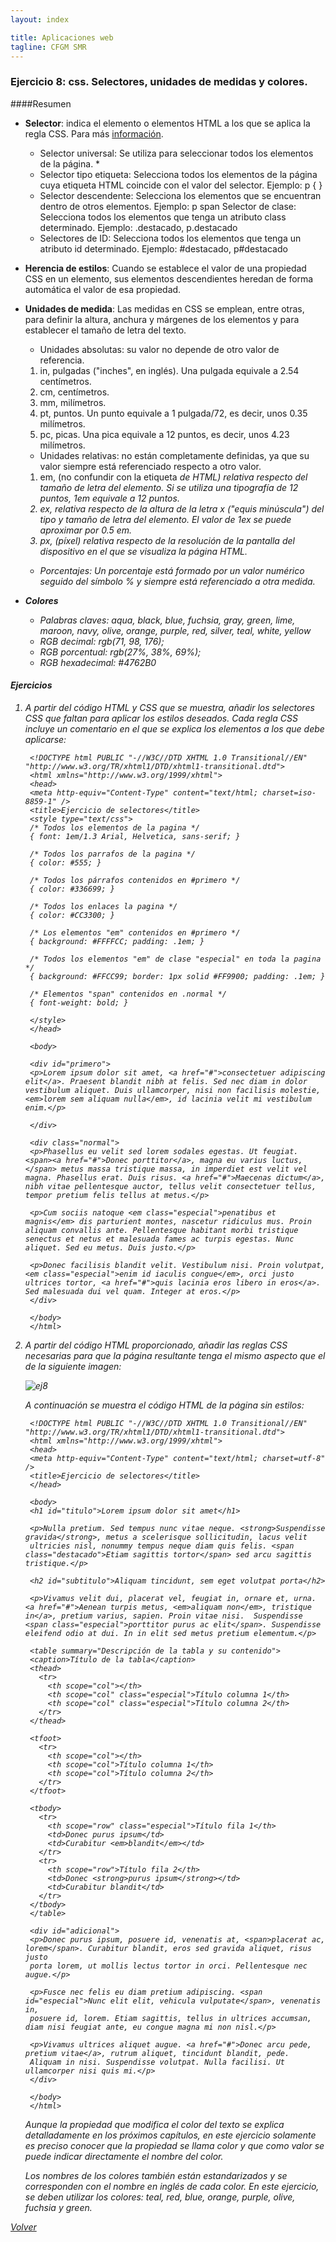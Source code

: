 ```yaml
---
layout: index

title: Aplicaciones web
tagline: CFGM SMR
---
```


### Ejercicio 8: css. Selectores, unidades de medidas y colores.

####Resumen

* **Selector**: indica el elemento o elementos HTML a los que se aplica la regla CSS. Para más [información](http://librosweb.es/css/capitulo_2/selectores_basicos.html).

	* Selector universal: Se utiliza para seleccionar todos los elementos de la página. *
	* Selector tipo etiqueta: Selecciona todos los elementos de la página cuya etiqueta HTML coincide con el valor del selector. Ejemplo: p { }
	* Selector descendente: Selecciona los elementos que se encuentran dentro de otros elementos. Ejemplo: p span
	Selector de clase: Selecciona todos los elementos que tenga un atributo class determinado. Ejemplo: .destacado, p.destacado
	* Selectores de ID: Selecciona todos los elementos que tenga un atributo id determinado. Ejemplo: #destacado, p#destacado

* **Herencia de estilos**: Cuando se establece el valor de una propiedad CSS en un elemento, sus elementos descendientes heredan de forma automática el valor de esa propiedad. 

* **Unidades de medida**: Las medidas en CSS se emplean, entre otras, para definir la altura, anchura y márgenes de los elementos y para establecer el tamaño de letra del texto.

	* Unidades absolutas: su valor no depende de otro valor de referencia.

    1. in, pulgadas ("inches", en inglés). Una pulgada equivale a 2.54 centímetros.
    2. cm, centímetros.
    3. mm, milímetros.
    4. pt, puntos. Un punto equivale a 1 pulgada/72, es decir, unos 0.35 milímetros.
    5. pc, picas. Una pica equivale a 12 puntos, es decir, unos 4.23 milímetros.

    * Unidades relativas: no están completamente definidas, ya que su valor siempre está referenciado respecto a otro valor.


    1. em, (no confundir con la etiqueta <em> de HTML) relativa respecto del tamaño de letra del elemento. Si se utiliza una tipografía de 12 puntos, 1em equivale a 12 puntos.
    2. ex, relativa respecto de la altura de la letra x ("equis minúscula") del tipo y tamaño de letra del elemento.  El valor de 1ex se puede aproximar por 0.5 em.
    3. px, (píxel) relativa respecto de la resolución de la pantalla del dispositivo en el que se visualiza la página HTML.

    * Porcentajes: Un porcentaje está formado por un valor numérico seguido del símbolo % y siempre está referenciado a otra medida. 

* **Colores**

	* Palabras claves: aqua, black, blue, fuchsia, gray, green, lime, maroon, navy, olive, orange, purple, red, silver, teal, white, yellow
    * RGB decimal: rgb(71, 98, 176);
    * RGB porcentual: rgb(27%, 38%, 69%);
    * RGB hexadecimal: #4762B0

#### Ejercicios 

1. A partir del código HTML y CSS que se muestra, añadir los selectores CSS que faltan para aplicar los estilos deseados. Cada regla CSS incluye un comentario en el que se explica los elementos a los que debe aplicarse:
      
        <!DOCTYPE html PUBLIC "-//W3C//DTD XHTML 1.0 Transitional//EN" "http://www.w3.org/TR/xhtml1/DTD/xhtml1-transitional.dtd">
        <html xmlns="http://www.w3.org/1999/xhtml">
        <head>
        <meta http-equiv="Content-Type" content="text/html; charset=iso-8859-1" />
        <title>Ejercicio de selectores</title>
        <style type="text/css">
        /* Todos los elementos de la pagina */
        { font: 1em/1.3 Arial, Helvetica, sans-serif; }
         
        /* Todos los parrafos de la pagina */
        { color: #555; }
         
        /* Todos los párrafos contenidos en #primero */
        { color: #336699; }
         
        /* Todos los enlaces la pagina */
        { color: #CC3300; }
         
        /* Los elementos "em" contenidos en #primero */
        { background: #FFFFCC; padding: .1em; }
         
        /* Todos los elementos "em" de clase "especial" en toda la pagina */
        { background: #FFCC99; border: 1px solid #FF9900; padding: .1em; }
         
        /* Elementos "span" contenidos en .normal */
        { font-weight: bold; }
         
        </style>
        </head>
         
        <body>
         
        <div id="primero">
        <p>Lorem ipsum dolor sit amet, <a href="#">consectetuer adipiscing elit</a>. Praesent blandit nibh at felis. Sed nec diam in dolor vestibulum aliquet. Duis ullamcorper, nisi non facilisis molestie, <em>lorem sem aliquam nulla</em>, id lacinia velit mi vestibulum enim.</p>
         
        </div>
         
        <div class="normal">
        <p>Phasellus eu velit sed lorem sodales egestas. Ut feugiat. <span><a href="#">Donec porttitor</a>, magna eu varius luctus,</span> metus massa tristique massa, in imperdiet est velit vel magna. Phasellus erat. Duis risus. <a href="#">Maecenas dictum</a>, nibh vitae pellentesque auctor, tellus velit consectetuer tellus, tempor pretium felis tellus at metus.</p>
         
        <p>Cum sociis natoque <em class="especial">penatibus et magnis</em> dis parturient montes, nascetur ridiculus mus. Proin aliquam convallis ante. Pellentesque habitant morbi tristique senectus et netus et malesuada fames ac turpis egestas. Nunc aliquet. Sed eu metus. Duis justo.</p>
         
        <p>Donec facilisis blandit velit. Vestibulum nisi. Proin volutpat, <em class="especial">enim id iaculis congue</em>, orci justo ultrices tortor, <a href="#">quis lacinia eros libero in eros</a>. Sed malesuada dui vel quam. Integer at eros.</p>
        </div>
         
        </body>
        </html>     

2. A partir del código HTML proporcionado, añadir las reglas CSS necesarias para que la página resultante tenga el mismo aspecto que el de la siguiente imagen:

    ![ej8](img/ej8_1.png)

    A continuación se muestra el código HTML de la página sin estilos:

        <!DOCTYPE html PUBLIC "-//W3C//DTD XHTML 1.0 Transitional//EN" "http://www.w3.org/TR/xhtml1/DTD/xhtml1-transitional.dtd">
        <html xmlns="http://www.w3.org/1999/xhtml">
        <head>
        <meta http-equiv="Content-Type" content="text/html; charset=utf-8" />
        <title>Ejercicio de selectores</title>
        </head>
         
        <body>
        <h1 id="titulo">Lorem ipsum dolor sit amet</h1>
         
        <p>Nulla pretium. Sed tempus nunc vitae neque. <strong>Suspendisse gravida</strong>, metus a scelerisque sollicitudin, lacus velit 
        ultricies nisl, nonummy tempus neque diam quis felis. <span class="destacado">Etiam sagittis tortor</span> sed arcu sagittis tristique.</p>
         
        <h2 id="subtitulo">Aliquam tincidunt, sem eget volutpat porta</h2>
         
        <p>Vivamus velit dui, placerat vel, feugiat in, ornare et, urna.  <a href="#">Aenean turpis metus, <em>aliquam non</em>, tristique in</a>, pretium varius, sapien. Proin vitae nisi.  Suspendisse <span class="especial">porttitor purus ac elit</span>. Suspendisse eleifend odio at dui. In in elit sed metus pretium elementum.</p>
         
        <table summary="Descripción de la tabla y su contenido">
        <caption>Título de la tabla</caption>
        <thead>
          <tr>
            <th scope="col"></th>
            <th scope="col" class="especial">Título columna 1</th>
            <th scope="col" class="especial">Título columna 2</th>
          </tr>
        </thead>
         
        <tfoot>
          <tr>
            <th scope="col"></th>
            <th scope="col">Título columna 1</th>
            <th scope="col">Título columna 2</th>
          </tr>
        </tfoot>
         
        <tbody>
          <tr>
            <th scope="row" class="especial">Título fila 1</th>
            <td>Donec purus ipsum</td>
            <td>Curabitur <em>blandit</em></td>
          </tr>
          <tr>
            <th scope="row">Título fila 2</th>
            <td>Donec <strong>purus ipsum</strong></td>
            <td>Curabitur blandit</td>
          </tr>
        </tbody>
        </table>
         
        <div id="adicional">
        <p>Donec purus ipsum, posuere id, venenatis at, <span>placerat ac, lorem</span>. Curabitur blandit, eros sed gravida aliquet, risus justo 
        porta lorem, ut mollis lectus tortor in orci. Pellentesque nec augue.</p>
         
        <p>Fusce nec felis eu diam pretium adipiscing. <span id="especial">Nunc elit elit, vehicula vulputate</span>, venenatis in, 
        posuere id, lorem. Etiam sagittis, tellus in ultrices accumsan, diam nisi feugiat ante, eu congue magna mi non nisl.</p>
         
        <p>Vivamus ultrices aliquet augue. <a href="#">Donec arcu pede, pretium vitae</a>, rutrum aliquet, tincidunt blandit, pede. 
        Aliquam in nisi. Suspendisse volutpat. Nulla facilisi. Ut ullamcorper nisi quis mi.</p>
        </div>
         
        </body>
        </html>

    Aunque la propiedad que modifica el color del texto se explica detalladamente en los próximos capítulos, en este ejercicio solamente es preciso conocer que la propiedad se llama color y que como valor se puede indicar directamente el nombre del color.

    Los nombres de los colores también están estandarizados y se corresponden con el nombre en inglés de cada color. En este ejercicio, se deben utilizar los colores: teal, red, blue, orange, purple, olive, fuchsia y green.

[Volver](index)


